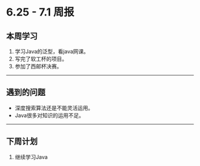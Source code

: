# 6.25 - 7.1 周报

## 本周学习

1. 学习Java的泛型，看java网课。
2. 写完了软工杯的项目。
3. 参加了西邮杯决赛。

------

## 遇到的问题

- 深度搜索算法还是不能灵活运用。
- Java很多对知识的运用不足。

------

## 下周计划

1. 继续学习Java